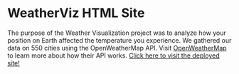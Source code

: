 # WeatherViz HTML Site
The purpose of the Weather Visualization project was to analyze how your position on Earth affected the temperature you experience. We gathered our data on 550 cities using the OpenWeatherMap API. Visit [OpenWeatherMap](https://openweathermap.org/) to learn more about how their API works. [Click here to visit the deployed site!](https://wclewett.github.io/web-design-challenge/landing.html)
